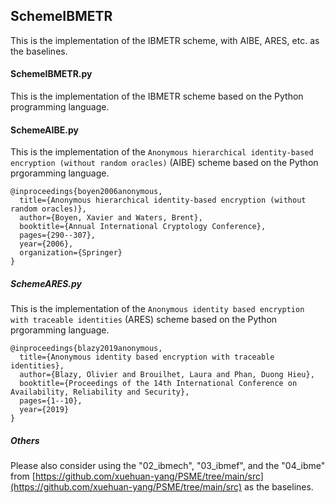 ## SchemeIBMETR

This is the implementation of the IBMETR scheme, with AIBE, ARES, etc. as the baselines. 

#### SchemeIBMETR.py

This is the implementation of the IBMETR scheme based on the Python programming language. 

#### SchemeAIBE.py

This is the implementation of the ``Anonymous hierarchical identity-based encryption (without random oracles)`` (AIBE) scheme based on the Python prgoramming language. 

```
@inproceedings{boyen2006anonymous,
  title={Anonymous hierarchical identity-based encryption (without random oracles)},
  author={Boyen, Xavier and Waters, Brent},
  booktitle={Annual International Cryptology Conference},
  pages={290--307},
  year={2006},
  organization={Springer}
}
```

##### SchemeARES.py

This is the implementation of the ``Anonymous identity based encryption with traceable identities`` (ARES) scheme based on the Python prgoramming language. 

```
@inproceedings{blazy2019anonymous,
  title={Anonymous identity based encryption with traceable identities},
  author={Blazy, Olivier and Brouilhet, Laura and Phan, Duong Hieu},
  booktitle={Proceedings of the 14th International Conference on Availability, Reliability and Security},
  pages={1--10},
  year={2019}
}
```

##### Others

Please also consider using the "02_ibmech", "03_ibmef", and the "04_ibme" from [https://github.com/xuehuan-yang/PSME/tree/main/src](https://github.com/xuehuan-yang/PSME/tree/main/src) as the baselines. 
